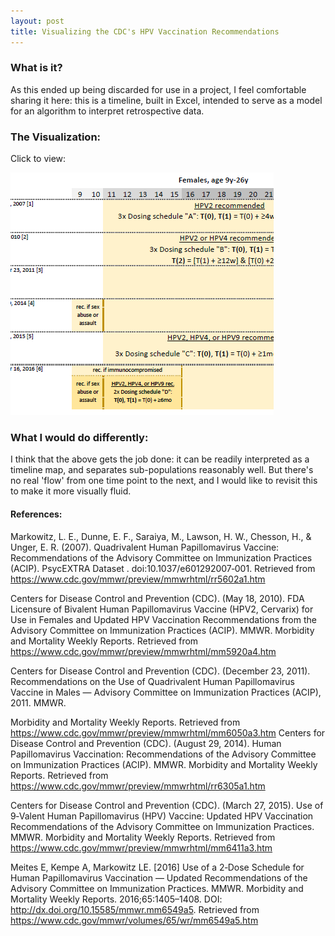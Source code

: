 ```yaml
---
layout: post
title: Visualizing the CDC's HPV Vaccination Recommendations
---
```


### What is it?

As this ended up being discarded for use in a project, I feel comfortable sharing it here: this is a timeline, built in Excel, intended to serve as a model for an algorithm to interpret retrospective data.

### The Visualization:

Click to view:

[![Preview of HPV timeline](/assets/6-26-HPV-Timeline-snapshot.png)](/assets/6-26-HPV-Timeline.png)

### What I would do differently:

I think that the above gets the job done: it can be readily interpreted as a timeline map, and separates sub-populations reasonably well. But there's no real 'flow' from one time point to the next, and I would like to revisit this to make it more visually fluid.

#### References:

Markowitz, L. E., Dunne, E. F., Saraiya, M., Lawson, H. W., Chesson, H., & Unger, E. R. (2007). Quadrivalent Human Papillomavirus Vaccine: Recommendations of the Advisory Committee on Immunization Practices (ACIP). PsycEXTRA
Dataset . doi:10.1037/e601292007‐001. Retrieved from https://www.cdc.gov/mmwr/preview/mmwrhtml/rr5602a1.htm

Centers for Disease Control and Prevention (CDC). (May 18, 2010). FDA Licensure of Bivalent Human Papillomavirus Vaccine (HPV2, Cervarix) for Use in Females and Updated HPV Vaccination Recommendations from the Advisory
Committee on Immunization Practices (ACIP). MMWR. Morbidity and Mortality Weekly Reports. Retrieved from https://www.cdc.gov/mmwr/preview/mmwrhtml/mm5920a4.htm

Centers for Disease Control and Prevention (CDC). (December 23, 2011). Recommendations on the Use of Quadrivalent Human Papillomavirus Vaccine in Males — Advisory Committee on Immunization Practices (ACIP), 2011. MMWR.

Morbidity and Mortality Weekly Reports. Retrieved from https://www.cdc.gov/mmwr/preview/mmwrhtml/mm6050a3.htm
Centers for Disease Control and Prevention (CDC). (August 29, 2014). Human Papillomavirus Vaccination: Recommendations of the Advisory Committee on Immunization Practices (ACIP). MMWR. Morbidity and Mortality Weekly
Reports. Retrieved from https://www.cdc.gov/mmwr/preview/mmwrhtml/rr6305a1.htm

Centers for Disease Control and Prevention (CDC). (March 27, 2015). Use of 9‐Valent Human Papillomavirus (HPV) Vaccine: Updated HPV Vaccination Recommendations of the Advisory Committee on Immunization Practices. MMWR.
Morbidity and Mortality Weekly Reports. Retrieved from https://www.cdc.gov/mmwr/preview/mmwrhtml/mm6411a3.htm

Meites E, Kempe A, Markowitz LE. [2016] Use of a 2‐Dose Schedule for Human Papillomavirus Vaccination — Updated Recommendations of the Advisory Committee on Immunization Practices. MMWR. Morbidity and Mortality
Weekly Reports. 2016;65:1405–1408. DOI: http://dx.doi.org/10.15585/mmwr.mm6549a5. Retrieved from https://www.cdc.gov/mmwr/volumes/65/wr/mm6549a5.htm
